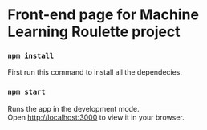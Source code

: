 # Front-end page for Machine Learning Roulette project

### `npm install`
First run this command to install all the dependecies.

### `npm start`
Runs the app in the development mode.\
Open [http://localhost:3000](http://localhost:3000) to view it in your browser.
